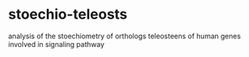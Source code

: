 # stoechio-teleosts
analysis of the stoechiometry of orthologs teleosteens of human genes involved in signaling pathway


